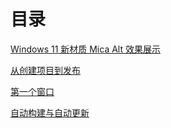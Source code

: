 # 目录

[Windows 11 新材质 Mica Alt 效果展示](./Windows%2011%20新材质%20Mica%20Alt%20效果展示/README.md)

[从创建项目到发布](./从创建项目到发布/README.md)

[第一个窗口](./第一个窗口/README.md)

[自动构建与自动更新](./自动构建与自动更新/README.md)

